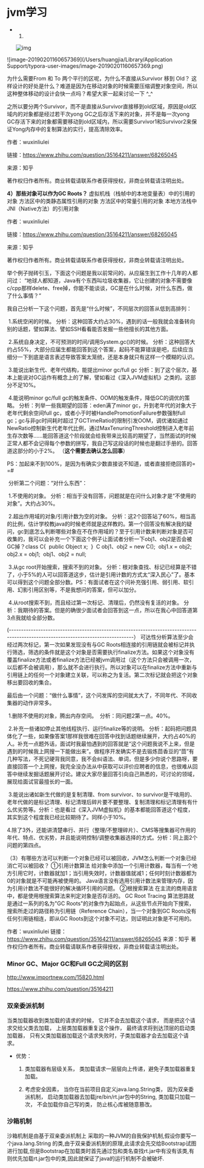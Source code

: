 # jvm学习



- 1.

  ![img](https://ws4.sinaimg.cn/large/006tNc79ly1fzqyzfyidaj30k008wagc.jpg)

![image-20190201160657369](/Users/huangjia/Library/Application Support/typora-user-images/image-20190201160657369.png)

为什么需要From 和 To 两个平行的区呢，为什么不直接从Survivor 移到 Old？ 这样设计的好处是什么？难道是因为在移动对象的时候需要压缩调整对象空间，所以这种整体移动的设计会快一点吗？希望大家一起来讨论一下 ^_^

之所以要分两个Survivor，而不是直接从Survivor直接移到old区域，原因是old区域内的对象都是经过若干次yong GC之后存活下来的对象，并不是每一次yong GC存活下来的对象都需要移动到old区域内，所以需要Survivor1和Survivor2来保证Yong内存中的复制算法的实行，提高清除效率。

作者：wuxinliulei

链接：https://www.zhihu.com/question/35164211/answer/68265045

来源：知乎

著作权归作者所有。商业转载请联系作者获得授权，非商业转载请注明出处。

**4）那些对象可以作为GC Roots？**
虚拟机栈（栈帧中的本地变量表）中的引用的对象
方法区中的类静态属性引用的对象
方法区中的常量引用的对象
本地方法栈中JNI（Native方法）的引用对象

作者：wuxinliulei

链接：https://www.zhihu.com/question/35164211/answer/68265045

来源：知乎

著作权归作者所有。商业转载请联系作者获得授权，非商业转载请注明出处。

举个例子抛砖引玉，下面这个问题是我以前常问的，从应届生到工作十几年的人都问过： 
“地球人都知道，Java有个东西叫垃圾收集器，它让创建的对象不需要像c/cpp那样delete、free掉，你能不能谈谈，GC是在什么时候，对什么东西，做了什么事情？”

我自己分析一下这个问题，首先是“什么时候”，不同层次的回答从低到高排列： 

​    1.系统空闲的时候。 
​    分析：这种回答大约占30%，遇到的话一般我就会准备转向别的话题，譬如算法、譬如SSH看看能否发掘一些他擅长的其他方面。 

​    2.系统自身决定，不可预测的时间/调用System.gc()的时候。 
​    分析：这种回答大约占55%，大部分应届生都能回答到这个答案，起码不能算错误是吧，后续应当细分一下到底是语言表述导致答案太笼统，还是本身就只有这样一个模糊的认识。 

​    3.能说出新生代、老年代结构，能提出minor gc/full gc 
​    分析：到了这个层次，基本上能说对GC运作有概念上的了解，譬如看过《深入JVM虚拟机》之类的。这部分不足10%。 

​    4.能说明minor gc/full gc的触发条件、OOM的触发条件，降低GC的调优的策略。 
​    分析：列举一些我期望的回答：eden满了minor gc，升到老年代的对象大于老年代剩余空间full gc，或者小于时被HandlePromotionFailure参数强制full gc；gc与非gc时间耗时超过了GCTimeRatio的限制引发OOM，调优诸如通过NewRatio控制新生代老年代比例，通过MaxTenuringThreshold控制进入老年前生存次数等……能回答道这个阶段就会给我带来比较高的期望了，当然面试的时候正常人都不会记得每个参数的拼写，我自己写这段话的时候也是翻过手册的。回答道这部分的小于2%。 （**这个需要去确认怎么回事**）

PS：加起来不到100%，是因为有确实少数直接说不知道，或者直接拒绝回答的= =# 

​    分析第二个问题：“对什么东西”： 

​    1.不使用的对象。 
​    分析：相当于没有回答，问题就是在问什么对象才是“不使用的对象”。大约占30%。 

​    2.超出作用域的对象/引用计数为空的对象。 
​    分析：这2个回答站了60%，相当高的比例，估计学校教java的时候老师就是这样教的。第一个回答没有解决我的疑问，gc到底怎么判断哪些对象在不在作用域的？至于引用计数来判断对象是否可收集的，我可以会补充一个下面这个例子让面试者分析一下obj1、obj2是否会被GC掉？ 
​    class C{ 
​         public Object x; 
​    } 
​    C obj1、obj2 = new C(); 
​    obj1.x = obj2; 
​    obj2.x = obj1; 
​    obj1、obj2 = null; 

​    3.从gc root开始搜索，搜索不到的对象。 
​    分析：根对象查找、标记已经算是不错了，小于5%的人可以回答道这步，估计是引用计数的方式太“深入民心”了。基本可以得到这个问题全部分数。 
​    PS：有面试者在这个问补充强引用、弱引用、软引用、幻影引用区别等，不是我想问的答案，但可以加分。 

​    4.从root搜索不到，而且经过第一次标记、清理后，仍然没有复活的对象。 
​    分析：我期待的答案。但是的确很少面试者会回答到这一点，所以在我心中回答道第3点我就给全部分数。 

(---------------------------------------------------------------------------------------------------------------------------------）
可达性分析算法至少会经过两次标记，第一次如果发现没有与GC Roots相连接的引用链就会被标记并执行筛选，筛选的条件就是这个对象是否需要执行finalize方法。如果这个对象没有覆盖finalize方法或者finalize方法已经被jvm调用过（这个方法只会被调用一次，以后都不会被调用），那么就不会进行执行。所以对象可以在finalize方法中重新与引用链上的任何一个对象建立关联，可以称之为复活。第二次标记就会把这个对象移出要回收的集合。

​    最后由一个问题：“做什么事情”，这个问发挥的空间就太大了，不同年代、不同收集器的动作非常多。 


​    1.删除不使用的对象，腾出内存空间。 
​    分析：同问题2第一点。40%。 

​    2.补充一些诸如停止其他线程执行、运行finalize等的说明。 
​    分析：起码把问题具体化了一些，如果像答案1那样我很难在回答中找到话题继续展开，大约占40%的人。 
​    补充一点题外话，面试时我最怕遇到的回答就是“这个问题我说不上来，但是遇到的时候我上网搜一下能做出来”。做程序开发确实不是去锻炼茴香豆的“茴”有几种写法，不死记硬背我同意，我不会纠语法、单词，但是多少你说个思路呀，要直接回答一个上网搜，我完全没办法从中获取可以评价应聘者的信息，也很难从回答中继续发掘话题展开讨论。建议大家尽量回答引向自己熟悉的，可讨论的领域，展现给面试官最擅长的一面。 

​    3.能说出诸如新生代做的是复制清理、from survivor、to survivor是干啥用的、老年代做的是标记清理、标记清理后碎片要不要整理、复制清理和标记清理有有什么优劣势等。 
​    分析：也是看过《深入JVM虚拟机》的基本都能回答道这个程度，其实到这个程度我已经比较期待了。同样小于10%。 

​    4.除了3外，还能讲清楚串行、并行（整理/不整理碎片）、CMS等搜集器可作用的年代、特点、优劣势，并且能说明控制/调整收集器选择的方式。 
​    分析：同上面2个问题的第四点。


（3）有哪些方法可以判断一个对象已经可以被回收，JVM怎么判断一个对象已经消亡可以被回收？     ①引用计数算法         给对象中添加一个引用计数器，每当有一个地方引用它时，计数器就加1；当引用失效时，计数器值就减1；任何时刻计数器都为0的对象就是不可能再被使用的。         Java语言没有选用引用计数法来管理内存，因为引用计数法不能很好的解决循环引用的问题。    ②根搜索算法       在主流的商用语言中，都是使用根搜索算法来判定对象是否存活的。       GC Root Tracing 算法思路就是通过一系列的名为"GC  Roots"的对象作为起始点，从这些节点开始向下搜索，搜索所走过的路径称为引用链（Reference Chain），当一个对象到GC Roots没有任何引用链相连，即从GC Roots到这个对象不可达，则证明此对象是不可用的。

作者：wuxinliulei
链接：https://www.zhihu.com/question/35164211/answer/68265045
来源：知乎
著作权归作者所有。商业转载请联系作者获得授权，非商业转载请注明出处。

### Minor GC、Major GC和Full GC之间的区别
http://www.importnew.com/15820.html



https://www.zhihu.com/question/35164211































###  双亲委派机制

当类加载器收到类加载的请求的时候， 它并不会去加载这个请求， 而是把这个请求交给父类去加载， 上层类加载器重复这个操作， 最终请求将到达顶层的启动类加载器， 只有父类加载器加载这个请求失败时，子类加载器才会去加载这个请求。

- 优势：

  1. 类加载器有层级关系， 类加载请求一层层向上传递，避免子类加载器重复加载。

  2. 考虑安全因素， 当你在当前项目自定义java.lang.String类， 因为双亲委派机制， 启动类加载器去加载jre/bin/rt.jar包中的String, 类加载只加载一次， 不会加载你自己写的类， 防止核心库被随意篡改。

### 沙箱机制


沙箱机制是由基于双亲委派机制上 采取的一种JVM的自我保护机制,假设你要写一个java.lang.String 的类,由于双亲委派机制的原理,此请求会先交给Bootstrap试图进行加载,但是Bootstrap在加载类时首先通过包和类名查找rt.jar中有没有该类,有则优先加载rt.jar包中的类,因此就保证了java的运行机制不会被破坏.

























